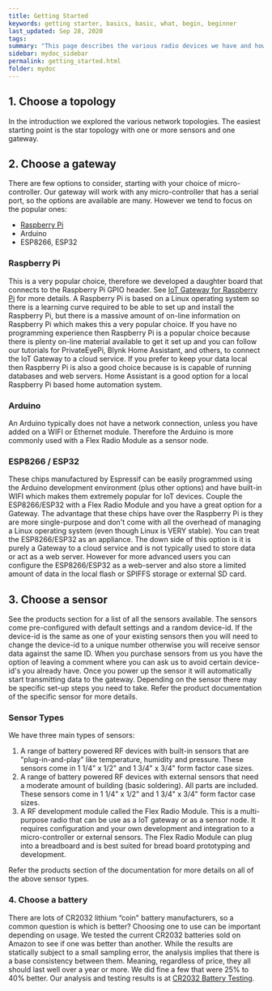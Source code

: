 ```yaml
---
title: Getting Started
keywords: getting starter, basics, basic, what, begin, beginner
last_updated: Sep 28, 2020
tags:
summary: "This page describes the various radio devices we have and how to get started quickly"
sidebar: mydoc_sidebar
permalink: getting_started.html
folder: mydoc
---
```


## 1. Choose a topology

In the introduction we explored the various network topologies. The easiest starting point is the star topology with one or more sensors and one gateway.

## 2. Choose a gateway

There are few options to consider, starting with your choice of micro-controller. Our gateway will work with any micro-controller that has a serial port, so the options are available are many. However we tend to focus on the popular ones:

* [Raspberry Pi](iot_gatewy.html)
* Arduino
* ESP8266, ESP32

### Raspberry Pi

This is a very popular choice, therefore we developed a daughter board that connects to the Raspberry Pi GPIO header. See [IoT Gateway for Raspberry Pi](iot_gateway.html) for more details. A Raspberry Pi is based on a Linux operating system so there is a learning curve required to be able to set up and install the Raspberry Pi, but there is a massive amount of on-line information on Raspberry Pi which makes this a very popular choice. If you have no programming experience then Raspberry Pi is a popular choice because there is plenty on-line material available to get it set up and you can follow our tutorials for PrivateEyePi, Blynk Home Assistant, and others, to connect the IoT Gateway to a cloud service. If you prefer to keep your data local then Raspberry Pi is also a good choice because is is capable of running databases and web servers. Home Assistant is a good option for a local Raspberry Pi based home automation system.

### Arduino

An Arduino typically does not have a network connection, unless you have added on a WIFI or Ethernet module. Therefore the Arduino is more commonly used with a Flex Radio Module as a sensor node.

### ESP8266 / ESP32

These chips manufactured by Espressif can be easily programmed using the Arduino development environment (plus other options) and have built-in WIFI which makes them extremely popular for IoT devices. Couple the ESP8266/ESP32 with a Flex Radio Module and you have a great option for a Gateway. The advantage that these chips have over the Raspberry Pi is they are more single-purpose and don't come with all the overhead of managing a Linux operating system (even though Linux is VERY stable). You can treat the ESP8266/ESP32 as an appliance. The down side of this option is it is purely a Gateway to a cloud service and is not typically used to store data or act as a web server. However for more advanced users you can configure the ESP8266/ESP32 as a web-server and also store a limited amount of data in the local flash or SPIFFS storage or external SD card.

## 3. Choose a sensor

See the products section for a list of all the sensors available. The sensors come pre-configured with default settings and a random device-id. If the device-id is the same as one of your existing sensors then you will need to change the device-id to a unique number otherwise you will receive sensor data against the same ID. When you purchase sensors from us you have the option of leaving a comment where you can ask us to avoid certain device-id's you already have. Once you power up the sensor it will automatically start transmitting data to the gateway. Depending on the sensor there may be specific set-up steps you need to take. Refer the product documentation of the specific sensor for more details.

### Sensor Types

We have three main types of sensors:

1. A range of battery powered RF devices with built-in sensors that are "plug-in-and-play" like temperature, humidity and pressure. These sensors come in 1 1/4" x 1/2" and 1 3/4" x 3/4" form factor case sizes.
2. A range of battery powered RF devices with external sensors that need a moderate amount of building (basic soldering). All parts are included. These sensors come in 1 1/4" x 1/2" and 1 3/4" x 3/4" form factor case sizes.
3. A RF development module called the Flex Radio Module. This is a multi-purpose radio that can be use as a IoT gateway or as a sensor node. It requires configuration and your own development and integration to a micro-controller or external sensors. The Flex Radio Module can plug into a breadboard and is best suited for bread board prototyping and development.

Refer the products section of the documentation for more details on all of the above sensor types.


### 4. Choose a battery

There are lots of CR2032 lithium “coin" battery manufacturers, so a common question is which is better?  Choosing one to use can be important depending on usage. We tested the current CR2032 batteries sold on Amazon to see if one was better than another. While the results are statically subject to a small sampling error, the analysis implies that there is a base consistency between them.  Meaning, regardless of price, they all should last well over a year or more.  We did fine a few that were 25% to 40% better.  Our analysis and testing results is at [CR2032 Battery Testing](cr2032_battery_testing.html).
